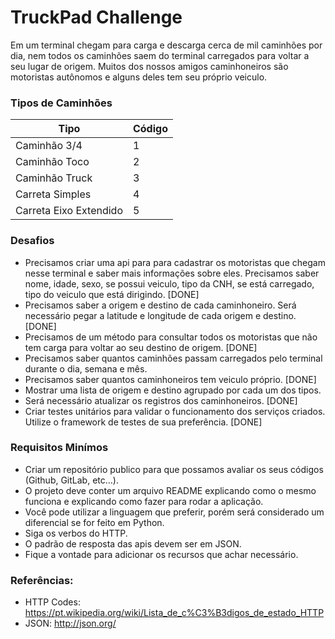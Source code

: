# TruckPad Challenge

Em um terminal chegam para carga e descarga cerca de mil caminhões por dia, nem todos os caminhões saem do terminal carregados para voltar a seu lugar de origem. Muitos dos nossos amigos caminhoneiros são motoristas autônomos e alguns deles tem seu próprio veiculo.


### Tipos de Caminhões

| Tipo | Código |
| ------ | ------ |
|Caminhão 3/4  |1|
|Caminhão Toco |2|
|Caminhão Truck|3|
|Carreta Simples|4|
|Carreta Eixo Extendido|5|

### Desafios
- Precisamos criar uma api para para cadastrar os motoristas que chegam nesse terminal e saber mais informações sobre eles. Precisamos saber nome, idade, sexo, se possui veiculo, tipo da CNH, se está carregado, tipo do veiculo que está dirigindo. [DONE]
- Precisamos saber a origem e destino de cada caminhoneiro. Será necessário pegar a latitude e longitude de cada origem e destino. [DONE]
- Precisamos de um método para consultar todos os motoristas que não tem carga para voltar ao seu destino de origem. [DONE]
- Precisamos saber quantos caminhões passam carregados pelo terminal durante o dia, semana e mês.
- Precisamos saber quantos caminhoneiros tem veiculo próprio. [DONE]
- Mostrar uma lista de origem e destino agrupado por cada um dos tipos.
- Será necessário atualizar os registros dos caminhoneiros. [DONE]
- Criar testes unitários para validar o funcionamento dos serviços criados. Utilize o framework de testes de sua preferência. [DONE]


### Requisitos Minímos
- Criar um repositório publico para que possamos avaliar os seus códigos (Github, GitLab, etc…).
- O projeto deve conter um arquivo README explicando como o mesmo funciona e explicando como fazer para rodar a aplicação.
- Você pode utilizar a linguagem que preferir, porém será considerado um diferencial se for feito em Python.
- Siga os verbos do HTTP.
- O padrão de resposta das apis devem ser em JSON.
- Fique a vontade para adicionar os recursos que achar necessário.

### Referências:
- HTTP Codes: https://pt.wikipedia.org/wiki/Lista_de_c%C3%B3digos_de_estado_HTTP
- JSON: http://json.org/